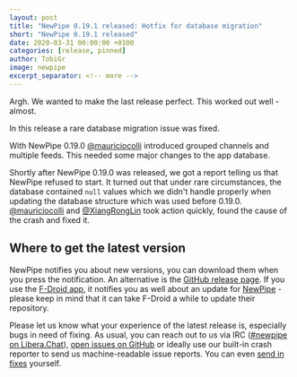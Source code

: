 ```yaml
---
layout: post
title: "NewPipe 0.19.1 released: Hotfix for database migration"
short: "NewPipe 0.19.1 released"
date: 2020-03-31 00:00:00 +0100
categories: [release, pinned]
author: TobiGr
image: newpipe
excerpt_separator: <!-- more -->
---
```


Argh. We wanted to make the last release perfect. This worked out well - almost.

In this release a rare database migration issue was fixed.

<!-- more -->

With NewPipe 0.19.0 [@mauriciocolli](https://github.com/mauriciocolli) introduced grouped channels and multiple feeds. This needed some major changes to the app database.

Shortly after NewPipe 0.19.0 was released, we got a report telling us that NewPipe refused to start. It turned out that under rare circumstances, the database contained `null` values which we didn't handle properly when updating the database structure which was used before 0.19.0. [@mauriciocolli](https://github.com/mauriciocolli) and [@XiangRongLin](https://github.com/XiangRongLin) took action quickly, found the cause of the crash and fixed it.

## Where to get the latest version

NewPipe notifies you about new versions, you can download them when you press the notification. An alternative is the [GitHub release page](https://github.com/TeamNewPipe/NewPipe/releases). If you use the [F-Droid app](https://f-droid.org/), it notifies you as well about an update for [NewPipe](https://f-droid.org/packages/org.schabi.newpipe/) - please keep in mind that it can take F-Droid a while to update their repository.

Please let us know what your experience of the latest release is, especially bugs in need of fixing. As usual, you can reach out to us via IRC ([#newpipe on Libera.Chat](https://web.libera.chat/#newpipe)), [open issues on GitHub](https://github.com/TeamNewPipe/NewPipe/issues/new) or ideally use our built-in crash reporter to send us machine-readable issue reports. You can even [send in fixes](https://github.com/TeamNewPipe/NewPipe/blob/dev/.github/CONTRIBUTING.md#bug-fixing) yourself.

